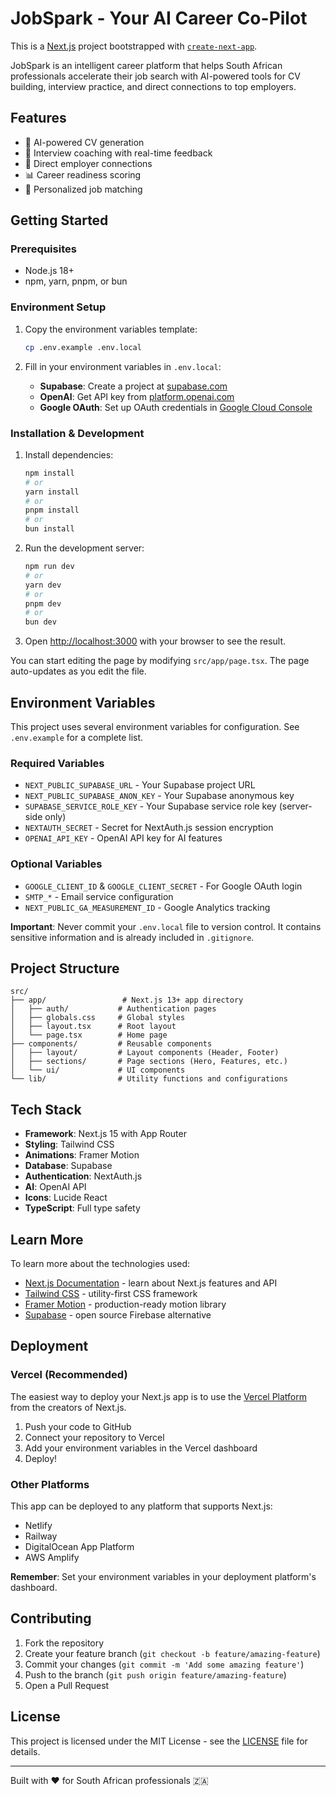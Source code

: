 # JobSpark - Your AI Career Co-Pilot

This is a [Next.js](https://nextjs.org) project bootstrapped with [`create-next-app`](https://nextjs.org/docs/app/api-reference/cli/create-next-app).

JobSpark is an intelligent career platform that helps South African professionals accelerate their job search with AI-powered tools for CV building, interview practice, and direct connections to top employers.

## Features

- 🤖 AI-powered CV generation
- 💬 Interview coaching with real-time feedback
- 🏢 Direct employer connections
- 📊 Career readiness scoring
- 🎯 Personalized job matching

## Getting Started

### Prerequisites

- Node.js 18+ 
- npm, yarn, pnpm, or bun

### Environment Setup

1. Copy the environment variables template:
   ```bash
   cp .env.example .env.local
   ```

2. Fill in your environment variables in `.env.local`:
   - **Supabase**: Create a project at [supabase.com](https://supabase.com)
   - **OpenAI**: Get API key from [platform.openai.com](https://platform.openai.com)
   - **Google OAuth**: Set up OAuth credentials in [Google Cloud Console](https://console.cloud.google.com)

### Installation & Development

1. Install dependencies:
   ```bash
   npm install
   # or
   yarn install
   # or
   pnpm install
   # or
   bun install
   ```

2. Run the development server:
   ```bash
   npm run dev
   # or
   yarn dev
   # or
   pnpm dev
   # or
   bun dev
   ```

3. Open [http://localhost:3000](http://localhost:3000) with your browser to see the result.

You can start editing the page by modifying `src/app/page.tsx`. The page auto-updates as you edit the file.

## Environment Variables

This project uses several environment variables for configuration. See `.env.example` for a complete list.

### Required Variables

- `NEXT_PUBLIC_SUPABASE_URL` - Your Supabase project URL
- `NEXT_PUBLIC_SUPABASE_ANON_KEY` - Your Supabase anonymous key
- `SUPABASE_SERVICE_ROLE_KEY` - Your Supabase service role key (server-side only)
- `NEXTAUTH_SECRET` - Secret for NextAuth.js session encryption
- `OPENAI_API_KEY` - OpenAI API key for AI features

### Optional Variables

- `GOOGLE_CLIENT_ID` & `GOOGLE_CLIENT_SECRET` - For Google OAuth login
- `SMTP_*` - Email service configuration
- `NEXT_PUBLIC_GA_MEASUREMENT_ID` - Google Analytics tracking

**Important**: Never commit your `.env.local` file to version control. It contains sensitive information and is already included in `.gitignore`.

## Project Structure

```
src/
├── app/                 # Next.js 13+ app directory
│   ├── auth/           # Authentication pages
│   ├── globals.css     # Global styles
│   ├── layout.tsx      # Root layout
│   └── page.tsx        # Home page
├── components/         # Reusable components
│   ├── layout/         # Layout components (Header, Footer)
│   ├── sections/       # Page sections (Hero, Features, etc.)
│   └── ui/             # UI components
└── lib/                # Utility functions and configurations
```

## Tech Stack

- **Framework**: Next.js 15 with App Router
- **Styling**: Tailwind CSS
- **Animations**: Framer Motion
- **Database**: Supabase
- **Authentication**: NextAuth.js
- **AI**: OpenAI API
- **Icons**: Lucide React
- **TypeScript**: Full type safety

## Learn More

To learn more about the technologies used:

- [Next.js Documentation](https://nextjs.org/docs) - learn about Next.js features and API
- [Tailwind CSS](https://tailwindcss.com/docs) - utility-first CSS framework
- [Framer Motion](https://www.framer.com/motion/) - production-ready motion library
- [Supabase](https://supabase.com/docs) - open source Firebase alternative

## Deployment

### Vercel (Recommended)

The easiest way to deploy your Next.js app is to use the [Vercel Platform](https://vercel.com/new?utm_medium=default-template&filter=next.js&utm_source=create-next-app&utm_campaign=create-next-app-readme) from the creators of Next.js.

1. Push your code to GitHub
2. Connect your repository to Vercel
3. Add your environment variables in the Vercel dashboard
4. Deploy!

### Other Platforms

This app can be deployed to any platform that supports Next.js:
- Netlify
- Railway
- DigitalOcean App Platform
- AWS Amplify

**Remember**: Set your environment variables in your deployment platform's dashboard.

## Contributing

1. Fork the repository
2. Create your feature branch (`git checkout -b feature/amazing-feature`)
3. Commit your changes (`git commit -m 'Add some amazing feature'`)
4. Push to the branch (`git push origin feature/amazing-feature`)
5. Open a Pull Request

## License

This project is licensed under the MIT License - see the [LICENSE](LICENSE) file for details.

---

Built with ❤️ for South African professionals 🇿🇦